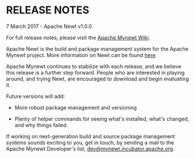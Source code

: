 # RELEASE NOTES

7 March 2017 - Apache Newt v1.0.0

For full release notes, please visit the
[Apache Mynewt Wiki](https://cwiki.apache.org/confluence/display/MYNEWT/Release+Notes).

Apache Newt is the build and package management system for the Apache Mynewt
project.  More information on Newt can be found
[here](http://mail-archives.apache.org/mod_mbox/incubator-mynewt-dev/201603.mbox/%3C56E21C13.9050303%40apache.org%3E)

Apache Mynewt continues to stabilize with each release, and we believe this
release is a further step forward.  People who are interested in playing
around, and trying Newt, are encouraged to download and begin evaluating it.

Future versions will add:

  * More robust package management and versioning

  * Plenty of helper commands for seeing what's installed, what's changed,
    and why things failed.

If working on next-generation build and source package management systems
sounds exciting to you, get in touch, by sending a mail to the Apache Mynewt
Developer's list, dev@mynewt.incubator.apache.org.
